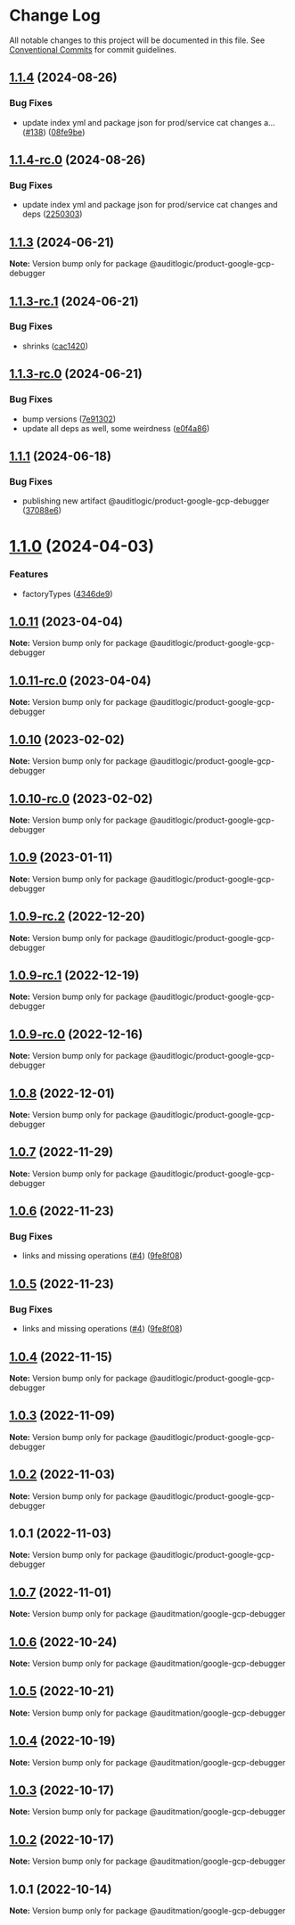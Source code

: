 # Change Log

All notable changes to this project will be documented in this file.
See [Conventional Commits](https://conventionalcommits.org) for commit guidelines.

## [1.1.4](https://github.com/auditlogic/product/compare/@auditlogic/product-google-gcp-debugger@1.1.3...@auditlogic/product-google-gcp-debugger@1.1.4) (2024-08-26)


### Bug Fixes

* update index yml and package json for prod/service cat changes a… ([#138](https://github.com/auditlogic/product/issues/138)) ([08fe9be](https://github.com/auditlogic/product/commit/08fe9beb1c8457462a19bc69caa02e6212d97e1a))





## [1.1.4-rc.0](https://github.com/auditlogic/product/compare/@auditlogic/product-google-gcp-debugger@1.1.3...@auditlogic/product-google-gcp-debugger@1.1.4-rc.0) (2024-08-26)


### Bug Fixes

* update index yml and package json for prod/service cat changes and deps ([2250303](https://github.com/auditlogic/product/commit/225030363a363608240135b7ebed386b28f01e4b))





## [1.1.3](https://github.com/auditlogic/product/compare/@auditlogic/product-google-gcp-debugger@1.1.3-rc.1...@auditlogic/product-google-gcp-debugger@1.1.3) (2024-06-21)

**Note:** Version bump only for package @auditlogic/product-google-gcp-debugger





## [1.1.3-rc.1](https://github.com/auditlogic/product/compare/@auditlogic/product-google-gcp-debugger@1.1.3-rc.0...@auditlogic/product-google-gcp-debugger@1.1.3-rc.1) (2024-06-21)


### Bug Fixes

* shrinks ([cac1420](https://github.com/auditlogic/product/commit/cac14200fefcd8183ab69fe89a47bd3f70f563e9))





## [1.1.3-rc.0](https://github.com/auditlogic/product/compare/@auditlogic/product-google-gcp-debugger@1.1.1...@auditlogic/product-google-gcp-debugger@1.1.3-rc.0) (2024-06-21)


### Bug Fixes

* bump versions ([7e91302](https://github.com/auditlogic/product/commit/7e913023b8b312150ed7762c32fbbe616be71de5))
* update all deps as well, some weirdness ([e0f4a86](https://github.com/auditlogic/product/commit/e0f4a864714e2d3de6bbf3da014d5312fe53be2f))





## [1.1.1](https://github.com/auditlogic/product/compare/@auditlogic/product-google-gcp-debugger@1.1.0...@auditlogic/product-google-gcp-debugger@1.1.1) (2024-06-18)


### Bug Fixes

* publishing new artifact @auditlogic/product-google-gcp-debugger ([37088e6](https://github.com/auditlogic/product/commit/37088e604499e199e2b40a522357f4001520ab66))





# [1.1.0](https://github.com/auditlogic/product/compare/@auditlogic/product-google-gcp-debugger@1.0.11...@auditlogic/product-google-gcp-debugger@1.1.0) (2024-04-03)


### Features

* factoryTypes ([4346de9](https://github.com/auditlogic/product/commit/4346de92693aee892fccf725338ffc7b80ab182b))





## [1.0.11](https://github.com/auditlogic/product/compare/@auditlogic/product-google-gcp-debugger@1.0.10...@auditlogic/product-google-gcp-debugger@1.0.11) (2023-04-04)

**Note:** Version bump only for package @auditlogic/product-google-gcp-debugger





## [1.0.11-rc.0](https://github.com/auditlogic/product/compare/@auditlogic/product-google-gcp-debugger@1.0.10...@auditlogic/product-google-gcp-debugger@1.0.11-rc.0) (2023-04-04)

**Note:** Version bump only for package @auditlogic/product-google-gcp-debugger





## [1.0.10](https://github.com/auditlogic/product/compare/@auditlogic/product-google-gcp-debugger@1.0.9...@auditlogic/product-google-gcp-debugger@1.0.10) (2023-02-02)

**Note:** Version bump only for package @auditlogic/product-google-gcp-debugger





## [1.0.10-rc.0](https://github.com/auditlogic/product/compare/@auditlogic/product-google-gcp-debugger@1.0.9...@auditlogic/product-google-gcp-debugger@1.0.10-rc.0) (2023-02-02)

**Note:** Version bump only for package @auditlogic/product-google-gcp-debugger





## [1.0.9](https://github.com/auditlogic/product/compare/@auditlogic/product-google-gcp-debugger@1.0.9-rc.2...@auditlogic/product-google-gcp-debugger@1.0.9) (2023-01-11)

**Note:** Version bump only for package @auditlogic/product-google-gcp-debugger





## [1.0.9-rc.2](https://github.com/auditlogic/product/compare/@auditlogic/product-google-gcp-debugger@1.0.8...@auditlogic/product-google-gcp-debugger@1.0.9-rc.2) (2022-12-20)

**Note:** Version bump only for package @auditlogic/product-google-gcp-debugger





## [1.0.9-rc.1](https://github.com/auditlogic/product/compare/@auditlogic/product-google-gcp-debugger@1.0.8...@auditlogic/product-google-gcp-debugger@1.0.9-rc.1) (2022-12-19)

**Note:** Version bump only for package @auditlogic/product-google-gcp-debugger





## [1.0.9-rc.0](https://github.com/auditlogic/product/compare/@auditlogic/product-google-gcp-debugger@1.0.8...@auditlogic/product-google-gcp-debugger@1.0.9-rc.0) (2022-12-16)

**Note:** Version bump only for package @auditlogic/product-google-gcp-debugger





## [1.0.8](https://github.com/auditlogic/product/compare/@auditlogic/product-google-gcp-debugger@1.0.7...@auditlogic/product-google-gcp-debugger@1.0.8) (2022-12-01)

**Note:** Version bump only for package @auditlogic/product-google-gcp-debugger





## [1.0.7](https://github.com/auditlogic/product/compare/@auditlogic/product-google-gcp-debugger@1.0.6...@auditlogic/product-google-gcp-debugger@1.0.7) (2022-11-29)

**Note:** Version bump only for package @auditlogic/product-google-gcp-debugger





## [1.0.6](https://github.com/auditlogic/product/compare/@auditlogic/product-google-gcp-debugger@1.0.4...@auditlogic/product-google-gcp-debugger@1.0.6) (2022-11-23)


### Bug Fixes

* links and missing operations ([#4](https://github.com/auditlogic/product/issues/4)) ([9fe8f08](https://github.com/auditlogic/product/commit/9fe8f08fe7c57fdb79f991ac35bd6ac2e7dcad38))





## [1.0.5](https://github.com/auditlogic/product/compare/@auditlogic/product-google-gcp-debugger@1.0.4...@auditlogic/product-google-gcp-debugger@1.0.5) (2022-11-23)


### Bug Fixes

* links and missing operations ([#4](https://github.com/auditlogic/product/issues/4)) ([9fe8f08](https://github.com/auditlogic/product/commit/9fe8f08fe7c57fdb79f991ac35bd6ac2e7dcad38))





## [1.0.4](https://github.com/auditlogic/product/compare/@auditlogic/product-google-gcp-debugger@1.0.3...@auditlogic/product-google-gcp-debugger@1.0.4) (2022-11-15)

**Note:** Version bump only for package @auditlogic/product-google-gcp-debugger





## [1.0.3](https://github.com/auditlogic/product/compare/@auditlogic/product-google-gcp-debugger@1.0.2...@auditlogic/product-google-gcp-debugger@1.0.3) (2022-11-09)

**Note:** Version bump only for package @auditlogic/product-google-gcp-debugger





## [1.0.2](https://github.com/auditlogic/product/compare/@auditlogic/product-google-gcp-debugger@1.0.1...@auditlogic/product-google-gcp-debugger@1.0.2) (2022-11-03)

**Note:** Version bump only for package @auditlogic/product-google-gcp-debugger





## 1.0.1 (2022-11-03)

**Note:** Version bump only for package @auditlogic/product-google-gcp-debugger





## [1.0.7](https://github.com/auditmation/store-content/compare/@auditmation/google-gcp-debugger@1.0.6...@auditmation/google-gcp-debugger@1.0.7) (2022-11-01)

**Note:** Version bump only for package @auditmation/google-gcp-debugger





## [1.0.6](https://github.com/auditmation/store-content/compare/@auditmation/google-gcp-debugger@1.0.5...@auditmation/google-gcp-debugger@1.0.6) (2022-10-24)

**Note:** Version bump only for package @auditmation/google-gcp-debugger





## [1.0.5](https://github.com/auditmation/store-content/compare/@auditmation/google-gcp-debugger@1.0.4...@auditmation/google-gcp-debugger@1.0.5) (2022-10-21)

**Note:** Version bump only for package @auditmation/google-gcp-debugger





## [1.0.4](https://github.com/auditmation/store-content/compare/@auditmation/google-gcp-debugger@1.0.3...@auditmation/google-gcp-debugger@1.0.4) (2022-10-19)

**Note:** Version bump only for package @auditmation/google-gcp-debugger





## [1.0.3](https://github.com/auditmation/store-content/compare/@auditmation/google-gcp-debugger@1.0.2...@auditmation/google-gcp-debugger@1.0.3) (2022-10-17)

**Note:** Version bump only for package @auditmation/google-gcp-debugger





## [1.0.2](https://github.com/auditmation/store-content/compare/@auditmation/google-gcp-debugger@1.0.1...@auditmation/google-gcp-debugger@1.0.2) (2022-10-17)

**Note:** Version bump only for package @auditmation/google-gcp-debugger





## 1.0.1 (2022-10-14)

**Note:** Version bump only for package @auditmation/google-gcp-debugger
